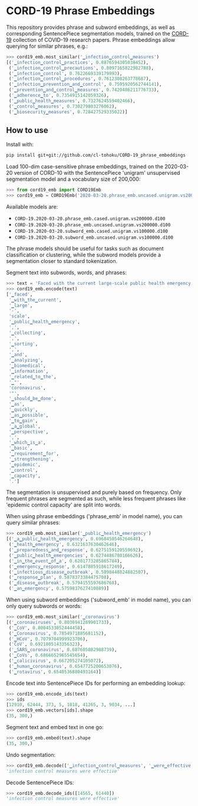 # CORD-19 Phrase Embeddings

This repository provides phrase and subword embeddings, as well as corresponding SentencePiece segmentation models, trained on the [CORD-19](https://pages.semanticscholar.org/coronavirus-research) collection of COVID-19 research papers. Phrase embeddings allow querying for similar phrases, e.g.:

```python
>>> cord19_emb.most_similar('▁infection▁control▁measures')
[('▁infection▁control▁practices', 0.8876594305038452),
 ('▁infection▁control▁precautions', 0.8097165822982788),
 ('▁infection▁control', 0.7622669339179993),
 ('▁infection▁control▁procedures', 0.7612308263778687),
 ('▁infection▁prevention▁and▁control', 0.7595920562744141),
 ('▁prevention▁and▁control▁measures', 0.7420486211776733),
 ('▁adherence▁to', 0.7354915142059326),
 ('▁public▁health▁measures', 0.7327624559402466),
 ('▁control▁measures', 0.730279803276062),
 ('▁biosecurity▁measures', 0.728427529335022)]
```

## How to use

Install with:

```bash
pip install git+git://github.com/cl-tohoku/CORD-19_phrase_embeddings
```

Load 100-dim case-sensitive phrase embeddings, trained on the
2020-03-20 version of CORD-10  with the SentencePiece 'unigram'
unsupervised segmentation model and a vocabulary size of 200,000:

```python
>>> from cord19_emb import CORD19Emb
>>> cord19_emb = CORD19Emb('2020-03-20.phrase_emb.uncased.unigram.vs200000.d100')
```

Available models are:
- `CORD-19.2020-03-20.phrase_emb.cased.unigram.vs200000.d100`
- `CORD-19.2020-03-20.phrase_emb.uncased.unigram.vs200000.d100`
- `CORD-19.2020-03-20.subword_emb.cased.unigram.vs100000.d100`
- `CORD-19.2020-03-20.subword_emb.uncased.unigram.vs100000.d100`

The phrase models should be useful for tasks such as document classification or clustering, while the subword models provide a segmentation closer to standard tokenization.

Segment text into subwords, words, and phrases:
```python
>>> text = 'Faced with the current large-scale public health emergency, collecting, sorting, and analyzing biomedical information related to the \"coronavirus\" should be done as quickly as possible to gain a global perspective, which is a basic requirement for strengthening epidemic control capacity.'
>>> cord19_emb.encode(text)
['▁faced',
 '▁with▁the▁current',
 '▁large',
 '-',
 'scale',
 '▁public▁health▁emergency',
 ',',
 '▁collecting',
 ',',
 '▁sorting',
 ',',
 '▁and',
 '▁analyzing',
 '▁biomedical',
 '▁information',
 '▁related▁to▁the',
 '▁"',
 'coronavirus',
 '"',
 '▁should▁be▁done',
 '▁as',
 '▁quickly',
 '▁as▁possible',
 '▁to▁gain',
 '▁a▁global',
 '▁perspective',
 ',',
 '▁which▁is▁a',
 '▁basic',
 '▁requirement▁for',
 '▁strengthening',
 '▁epidemic',
 '▁control',
 '▁capacity',
 '.']
```

The segmentation is unsupervised and purely based on frequency. Only
frequent phrases are segmented as such, while less frequent phrases like
'epidemic control capacity' are split into words.

When using phrase embeddings ('phrase_emb' in model name), you can
query similar phrases:

```python
>>> cord19_emb.most_similar('▁public▁health▁emergency')
[('▁a▁public▁health▁emergency', 0.6968450546264648),
 ('▁health▁emergency', 0.6321637630462646),
 ('▁preparedness▁and▁response', 0.6275159120559692),
 ('▁public▁health▁emergencies', 0.6274486780166626),
 ('▁in▁the▁event▁of▁a', 0.6201773285865784),
 ('▁emergency▁response', 0.6147885918617249),
 ('▁infectious▁disease▁outbreak', 0.5898448824882507),
 ('▁response▁plan', 0.5878373384475708),
 ('▁disease▁outbreak', 0.5794155597686768),
 ('▁an▁emergency', 0.5759837627410889)]
```

When using subword embeddings ('subword_emb' in model name),
you can only query subwords or words:
```python
>>> cord19_emb.most_similar('▁coronavirus')
[('▁coronaviruses', 0.8036941289901733),
 ('▁CoV', 0.8004533052444458),
 ('▁Coronavirus', 0.7854971885681152),
 ('▁HCoV', 0.7079704999923706),
 ('CoV', 0.6921805143356323),
 ('▁SARS▁coronavirus', 0.687605082988739),
 ('▁CoVs', 0.6866652965545654),
 ('▁calicivirus', 0.667205274105072),
 ('▁human▁coronavirus', 0.6547725200653076),
 ('▁rotavirus', 0.6540536880493164)]
```

Encode text into SentencePiece IDs for performing an embedding lookup:
```python
>>> cord19_emb.encode_ids(text)
>>> ids
[12910, 62444, 373, 5, 1818, 41265, 3, 9034, ...]
>>> cord19_emb.vectors[ids].shape
(35, 300,)
```

Segment text and embed text in one go:
```python
>>> cord19_emb.embed(text).shape
(35, 300,)
```

Undo segmentation:
```python
>>> cord19_emb.decode(['▁infection▁control▁measures', '▁were▁effective'])
'infection control measures were effective'
```

Decode SentencePiece IDs:
```python
>>> cord19_emb.decode_ids([14565, 61440])
'infection control measures were effective'
```
